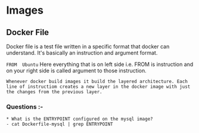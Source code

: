 # Images
## Docker File
Docker file is a test file written in a specific format that docker can understand. It's basically an instruction and argument format.

```FROM  Ubuntu```
    Here everything that is on left side i.e. FROM is instruction and on your right side is called argument to those instruction.

    Whenever docker build images it build the layered architecture. Each line of instructiom creates a new layer in the docker image with just the changes from the previous layer.

### Questions :- 
    * What is the ENTRYPOINT configured on the mysql image?
    - cat Dockerfile-mysql | grep ENTRYPOINT